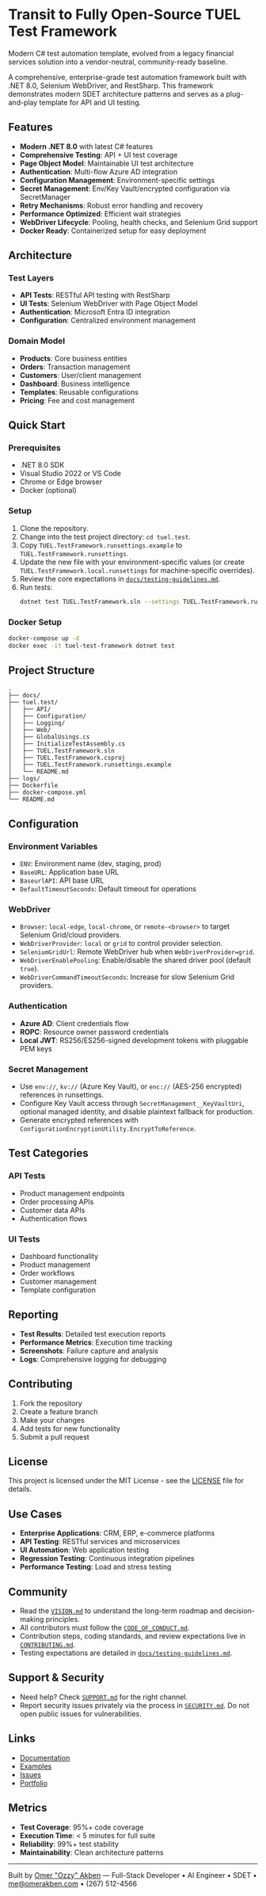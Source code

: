 # Transit to Fully Open-Source TUEL Test Framework

Modern C# test automation template, evolved from a legacy financial services solution into a vendor-neutral, community-ready baseline.

A comprehensive, enterprise-grade test automation framework built with .NET 8.0, Selenium WebDriver, and RestSharp. This framework demonstrates modern SDET architecture patterns and serves as a plug-and-play template for API and UI testing.

## Features

- **Modern .NET 8.0** with latest C# features
- **Comprehensive Testing**: API + UI test coverage
- **Page Object Model**: Maintainable UI test architecture
- **Authentication**: Multi-flow Azure AD integration
- **Configuration Management**: Environment-specific settings
- **Secret Management**: Env/Key Vault/encrypted configuration via SecretManager
- **Retry Mechanisms**: Robust error handling and recovery
- **Performance Optimized**: Efficient wait strategies
- **WebDriver Lifecycle**: Pooling, health checks, and Selenium Grid support
- **Docker Ready**: Containerized setup for easy deployment

## Architecture

### Test Layers
- **API Tests**: RESTful API testing with RestSharp
- **UI Tests**: Selenium WebDriver with Page Object Model
- **Authentication**: Microsoft Entra ID integration
- **Configuration**: Centralized environment management

### Domain Model
- **Products**: Core business entities
- **Orders**: Transaction management
- **Customers**: User/client management
- **Dashboard**: Business intelligence
- **Templates**: Reusable configurations
- **Pricing**: Fee and cost management

## Quick Start

### Prerequisites
- .NET 8.0 SDK
- Visual Studio 2022 or VS Code
- Chrome or Edge browser
- Docker (optional)

### Setup
1. Clone the repository.
2. Change into the test project directory: `cd tuel.test`.
3. Copy `TUEL.TestFramework.runsettings.example` to `TUEL.TestFramework.runsettings`.
4. Update the new file with your environment-specific values (or create `TUEL.TestFramework.local.runsettings` for machine-specific overrides).
5. Review the core expectations in [`docs/testing-guidelines.md`](docs/testing-guidelines.md).
6. Run tests:
   ```bash
   dotnet test TUEL.TestFramework.sln --settings TUEL.TestFramework.runsettings
   ```

### Docker Setup
```bash
docker-compose up -d
docker exec -it tuel-test-framework dotnet test
```

## Project Structure

```
.
├── docs/
├── tuel.test/
│   ├── API/
│   ├── Configuration/
│   ├── Logging/
│   ├── Web/
│   ├── GlobalUsings.cs
│   ├── InitializeTestAssembly.cs
│   ├── TUEL.TestFramework.sln
│   ├── TUEL.TestFramework.csproj
│   ├── TUEL.TestFramework.runsettings.example
│   └── README.md
├── logs/
├── Dockerfile
├── docker-compose.yml
└── README.md
```

## Configuration

### Environment Variables
- `ENV`: Environment name (dev, staging, prod)
- `BaseURL`: Application base URL
- `BaseurlAPI`: API base URL
- `DefaultTimeoutSeconds`: Default timeout for operations

### WebDriver
- `Browser`: `local-edge`, `local-chrome`, or `remote-<browser>` to target Selenium Grid/cloud providers.
- `WebDriverProvider`: `local` or `grid` to control provider selection.
- `SeleniumGridUrl`: Remote WebDriver hub when `WebDriverProvider=grid`.
- `WebDriverEnablePooling`: Enable/disable the shared driver pool (default `true`).
- `WebDriverCommandTimeoutSeconds`: Increase for slow Selenium Grid providers.

### Authentication
- **Azure AD**: Client credentials flow
- **ROPC**: Resource owner password credentials
- **Local JWT**: RS256/ES256-signed development tokens with pluggable PEM keys

### Secret Management
- Use `env://`, `kv://` (Azure Key Vault), or `enc://` (AES-256 encrypted) references in runsettings.
- Configure Key Vault access through `SecretManagement__KeyVaultUri`, optional managed identity, and disable plaintext fallback for production.
- Generate encrypted references with `ConfigurationEncryptionUtility.EncryptToReference`.

## Test Categories

### API Tests
- Product management endpoints
- Order processing APIs
- Customer data APIs
- Authentication flows

### UI Tests
- Dashboard functionality
- Product management
- Order workflows
- Customer management
- Template configuration

## Reporting

- **Test Results**: Detailed test execution reports
- **Performance Metrics**: Execution time tracking
- **Screenshots**: Failure capture and analysis
- **Logs**: Comprehensive logging for debugging

## Contributing

1. Fork the repository
2. Create a feature branch
3. Make your changes
4. Add tests for new functionality
5. Submit a pull request

## License

This project is licensed under the MIT License - see the [LICENSE](LICENSE) file for details.

## Use Cases

- **Enterprise Applications**: CRM, ERP, e-commerce platforms
- **API Testing**: RESTful services and microservices
- **UI Automation**: Web application testing
- **Regression Testing**: Continuous integration pipelines
- **Performance Testing**: Load and stress testing

## Community

- Read the [`VISION.md`](VISION.md) to understand the long-term roadmap and decision-making principles.
- All contributors must follow the [`CODE_OF_CONDUCT.md`](CODE_OF_CONDUCT.md).
- Contribution steps, coding standards, and review expectations live in [`CONTRIBUTING.md`](CONTRIBUTING.md).
- Testing expectations are detailed in [`docs/testing-guidelines.md`](docs/testing-guidelines.md).

## Support & Security

- Need help? Check [`SUPPORT.md`](SUPPORT.md) for the right channel.
- Report security issues privately via the process in [`SECURITY.md`](SECURITY.md). Do not open public issues for vulnerabilities.

## Links

- [Documentation](docs/)
- [Examples](samples/)
- [Issues](https://github.com/omerakben/tuel-Selenium-WebDriver-RestSharp/issues)
- [Portfolio](https://omerakben.com)

## Metrics

- **Test Coverage**: 95%+ code coverage
- **Execution Time**: < 5 minutes for full suite
- **Reliability**: 99%+ test stability
- **Maintainability**: Clean architecture patterns

---

Built by [Omer "Ozzy" Akben](https://omerakben.com) — Full-Stack Developer • AI Engineer • SDET • me@omerakben.com • (267) 512-4566
